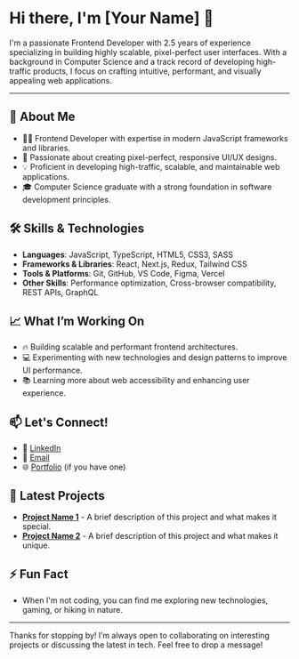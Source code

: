 # Hi there, I'm [Your Name] 👋

I'm a passionate Frontend Developer with 2.5 years of experience specializing in building highly scalable, pixel-perfect user interfaces. With a background in Computer Science and a track record of developing high-traffic products, I focus on crafting intuitive, performant, and visually appealing web applications.

---

## 🚀 About Me

- 🧑‍💻 Frontend Developer with expertise in modern JavaScript frameworks and libraries.
- 🎨 Passionate about creating pixel-perfect, responsive UI/UX designs.
- 💡 Proficient in developing high-traffic, scalable, and maintainable web applications.
- 🎓 Computer Science graduate with a strong foundation in software development principles.

## 🛠 Skills & Technologies

- **Languages**: JavaScript, TypeScript, HTML5, CSS3, SASS
- **Frameworks & Libraries**: React, Next.js, Redux, Tailwind CSS
- **Tools & Platforms**: Git, GitHub, VS Code, Figma, Vercel
- **Other Skills**: Performance optimization, Cross-browser compatibility, REST APIs, GraphQL

## 📈 What I’m Working On

- 🔥 Building scalable and performant frontend architectures.
- 💻 Experimenting with new technologies and design patterns to improve UI performance.
- 📚 Learning more about web accessibility and enhancing user experience.

## 📫 Let's Connect!

- 💼 [LinkedIn](https://www.linkedin.com/in/your-profile/)
- 📧 [Email](mailto:your.email@example.com)
- 🌐 [Portfolio](https://your-portfolio.com) (if you have one)

## 📝 Latest Projects

- **[Project Name 1](https://github.com/your-repo)** - A brief description of this project and what makes it special.
- **[Project Name 2](https://github.com/your-repo)** - A brief description of this project and what makes it unique.

## ⚡ Fun Fact

- When I'm not coding, you can find me exploring new technologies, gaming, or hiking in nature.

---

Thanks for stopping by! I’m always open to collaborating on interesting projects or discussing the latest in tech. Feel free to drop a message!

